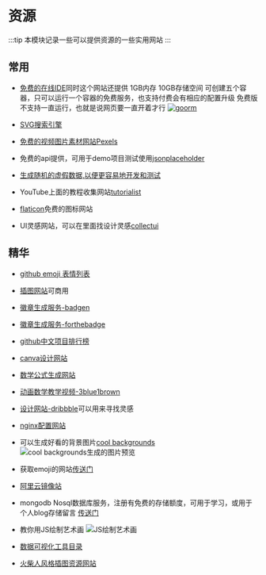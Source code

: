 # 资源
:::tip
本模块记录一些可以提供资源的一些实用网站
:::
## 常用

* [免费的在线IDE](https://ide.goorm.io/)同时这个网站还提供 1GB内存 10GB存储空间 可创建五个容器，只可以运行一个容器的免费服务，也支持付费会有相应的配置升级 免费版不支持一直运行，也就是说网页要一直开着才行
[![goorm](https://imgkr.cn-bj.ufileos.com/9a4a153f-080f-43a4-bd61-561fad4d6364.png)](https://ide.goorm.io/my)

* [SVG搜索引擎](https://www.svgrepo.com/)

* [免费的视频图片素材网站Pexels](https://www.pexels.com/zh-cn/)

* 免费的api提供，可用于demo项目测试使用[jsonplaceholder](https://jsonplaceholder.typicode.com/)

* [生成随机的虚假数据,以便更容易地开发和测试](https://random-data-api.com/)

* YouTube上面的教程收集网站[tutorialist](https://www.tutorialist.io/)

* [flaticon](https://www.flaticon.com/)免费的图标网站

* UI灵感网站，可以在里面找设计灵感[collectui](https://collectui.com/)

## 精华

* [github emoji 表情列表](https://www.cnblogs.com/takeurhand/p/6940135.html)

* [插图网站](https://undraw.co/illustrations)可商用

* [徽章生成服务-badgen](https://badgen.net/)

* [徽章生成服务-forthebadge](https://forthebadge.com/)

* [github中文项目排行榜](https://github.com/kon9chunkit/GitHub-Chinese-Top-Charts)

* [canva设计网站](https://www.canva.com/join/heads-locate-foam)

* [数学公式生成网站](https://www.mathjax.org/)

* [动画数学教学视频-3blue1brown](https://www.3blue1brown.com)

* [设计网站-dribbble](https://dribbble.com)可以用来寻找灵感

* [nginx配置网站](https://www.digitalocean.com/community/tools/nginx)

* 可以生成好看的背景图片[cool backgrounds](https://coolbackgrounds.io/black-background/)
![cool backgrounds生成的图片预览](https://imgkr.cn-bj.ufileos.com/24bfd30d-dd97-4bbe-999a-94d3ff4741cf.png)

* 获取emoji的网站[传送门](http://getemoji.com/)

* [阿里云镜像站](https://developer.aliyun.com/mirror/ )

* mongodb Nosql数据库服务，注册有免费的存储额度，可用于学习，或用于个人blog存储留言 [传送门](https://www.mongodb.com/)

* 教你用JS绘制艺术画[](https://generativeartistry.com/tutorials/)
![JS绘制艺术画](https://imgkr.cn-bj.ufileos.com/26f9e5ea-e9d6-421d-9a9f-2e28c6d74338.png)

* [数据可视化工具目录](https://datavizcatalogue.com/ZH/)

* [火柴人风格插图资源网站](http://pictogram2.com/)